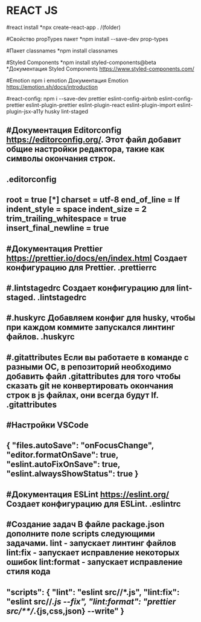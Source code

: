 # REACT JS
#react install
*npx create-react-app . /(folder)

#Свойство propTypes пакет
*npm install --save-dev prop-types

#Пакет classnames
*npm install classnames

#Styled Components
*npm install styled-components@beta
*Документация Styled Components https://www.styled-components.com/

#Emotion
npm i emotion
Документация Emotion https://emotion.sh/docs/introduction 

#react-config:
npm i --save-dev prettier eslint-config-airbnb eslint-config-prettier eslint-plugin-prettier eslint-plugin-react eslint-plugin-import eslint-plugin-jsx-a11y husky lint-staged

#Документация Editorconfig https://editorconfig.org/.
Этот файл добавит общие настройки редактора, такие как символы окончания строк.
-----------------------
.editorconfig
-----------------------
root = true
[*]
charset = utf-8
end_of_line = lf
indent_style = space
indent_size = 2
trim_trailing_whitespace = true
insert_final_newline = true
-----------------------

#Документация Prettier https://prettier.io/docs/en/index.html
Создает конфигурацию для Prettier.
.prettierrc
-----------------------

#.lintstagedrc
Создает конфигурацию для lint-staged.
.lintstagedrc
-----------------------


#.huskyrc
Добавляем конфиг для husky, чтобы при каждом коммите запускался линтинг файлов.
.huskyrc
-----------------------

#.gitattributes
Если вы работаете в команде с разными ОС, в репозиторий необходимо добавить файл .gitattributes для того чтобы сказать git не конвертировать окончания строк в js файлах, они всегда будут lf.
.gitattributes
-----------------------

#Настройки VSCode
-----------------------
{
  "files.autoSave": "onFocusChange",
  "editor.formatOnSave": true,
  "eslint.autoFixOnSave": true,
  "eslint.alwaysShowStatus": true
}
-----------------------

#Документация ESLint https://eslint.org/
Создает конфигурацию для ESLint.
.eslintrc
-----------------------


#Создание задач
В файле package.json дополните поле scripts следующими задачами.
lint - запускает линтинг файлов
lint:fix - запускает исправление некоторых ошибок
lint:format - запускает исправление стиля кода
-----------------------
"scripts": {
  "lint": "eslint src/**/*.js",
  "lint:fix": "eslint src/**/*.js --fix",
  "lint:format": "prettier src/**/*.{js,css,json} --write"
  }
-----------------------













